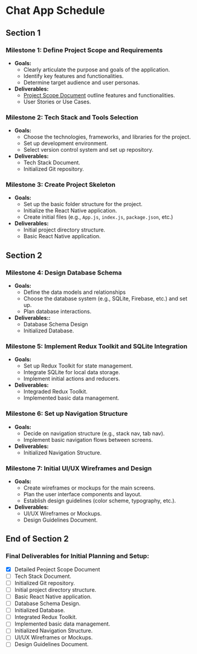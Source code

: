 # **Chat App Schedule**
## **Section 1**
### **Milestone 1: Define Project Scope and Requirements**
- **Goals:**
    - Clearly articulate the purpose and goals of the application.
    - Identify key features and functionalities.
    - Determine target audience and user personas.
- **Deliverables:**
    - [Project Scope Document](./project-scope.md) outline features and functionalities.
    - User Stories or Use Cases.
### **Milestone 2: Tech Stack and Tools Selection**
- **Goals:**
    - Choose the technologies, frameworks, and libraries for the project.
    - Set up development environment.
    - Select version control system and set up repository.
- **Deliverables:**
    - Tech Stack Document.
    - Initialized Git repository.
### **Milestone 3: Create Project Skeleton** ###
- **Goals:**
    - Set up the basic folder structure for the project.
    - Initialize the React Native application.
    - Create initial files (e.g., `App.js`, `index.js`, `package.json`, etc.)
- **Deliverables:**
    - Initial project directory structure.
    - Basic React Native application.

## **Section 2**
### **Milestone 4: Design Database Schema** ###
- **Goals:**
    - Define the data models and relationships
    - Choose the database system (e.g., SQLite, Firebase, etc.) and set up.
    - Plan database interactions.
- **Deliverables::**
    - Database Schema Design
    - Initialized Database.
### **Milestone 5: Implement Redux Toolkit and SQLite Integration**
- **Goals:**
    - Set up Redux Toolkit for state management.
    - Integrate SQLite for local data storage.
    - Implement initial actions and reducers.
- **Deliverables:**
    - Integraded Redux Toolkit.
    - Implemented basic data management.
### **Milestone 6: Set up Navigation Structure**
- **Goals:**
    - Decide on navigation structure (e.g., stack nav, tab nav).
    - Implement basic navigation flows between screens.
- **Deliverables:**
    - Initialized Navigation Structure.
### **Milestone 7: Initial UI/UX Wireframes and Design**
- **Goals:**
    - Create wireframes or mockups for the main screens.
    - Plan the user interface components and layout.
    - Establish design guidelines (color scheme, typography, etc.).
- **Deliverables:**
    - UI/UX Wireframes or Mockups.
    - Design Guidelines Document.

## **End of Section 2**
### **Final Deliverables for Initial Planning and Setup:**
- [x] Detailed Peoject Scope Document
- [ ] Tech Stack Document.
- [ ] Initialized Git repository.
- [ ] Initial project directory structure.
- [ ] Basic React Native application.
- [ ] Database Schema Design.
- [ ] Initialized Database.
- [ ] Integrated Redux Toolkit.
- [ ] Implemented basic data management.
- [ ] Initialized Navigation Structure.
- [ ] UI/UX Wireframes or Mockups.
- [ ] Design Guidelines Document.
